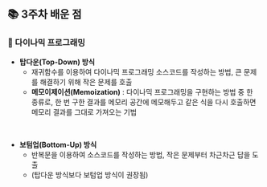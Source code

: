 ## 📚 3주차 배운 점

### 🔎 다이나믹 프로그래밍
- <b>탑다운(Top-Down) 방식</b>
    - 재귀함수를 이용하여 다이나믹 프로그래밍 소스코드를 작성하는 방법, 큰 문제를 해결하기 위해 작은 문제를 호출
    - <b>메모이제이션(Memoization)</b> : 다이나믹 프로그래밍을 구현하는 방법 중 한 종류로, 한 번 구한 결과를 메모리 공간에 메모해두고 같은 식을 다시 호출하면 메모리 결과를 그대로 가져오는 기법
<br>

- <b>보텀업(Bottom-Up) 방식</b>
    - 반복문을 이용하여 소스코드를 작성하는 방법, 작은 문제부터 차근차근 답을 도출
    - (탑다운 방식보다 보텀업 방식이 권장됨)
<br>
